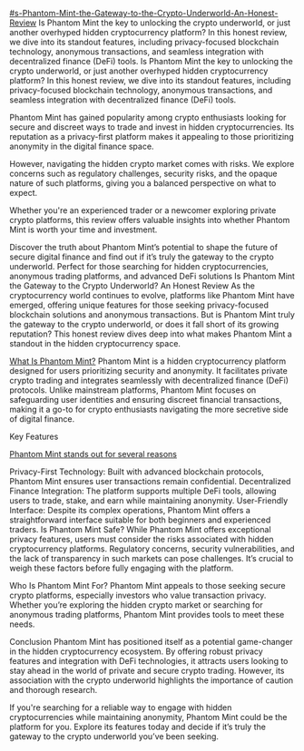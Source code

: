 [#s-Phantom-Mint-the-Gateway-to-the-Crypto-Underworld-An-Honest-Review](https://warriorplus.com/o2/a/qjcrt6d/0)
Is Phantom Mint the key to unlocking the crypto underworld, or just another overhyped hidden cryptocurrency platform? In this honest review, we dive into its standout features, including privacy-focused blockchain technology, anonymous transactions, and seamless integration with decentralized finance (DeFi) tools.
Is Phantom Mint the key to unlocking the crypto underworld, or just another overhyped hidden cryptocurrency platform? In this honest review, we dive into its standout features, including privacy-focused blockchain technology, anonymous transactions, and seamless integration with decentralized finance (DeFi) tools.

Phantom Mint has gained popularity among crypto enthusiasts looking for secure and discreet ways to trade and invest in hidden cryptocurrencies. Its reputation as a privacy-first platform makes it appealing to those prioritizing anonymity in the digital finance space.

However, navigating the hidden crypto market comes with risks. We explore concerns such as regulatory challenges, security risks, and the opaque nature of such platforms, giving you a balanced perspective on what to expect.

Whether you're an experienced trader or a newcomer exploring private crypto platforms, this review offers valuable insights into whether Phantom Mint is worth your time and investment.

Discover the truth about Phantom Mint’s potential to shape the future of secure digital finance and find out if it’s truly the gateway to the crypto underworld. Perfect for those searching for hidden cryptocurrencies, anonymous trading platforms, and advanced DeFi solutions
Is Phantom Mint the Gateway to the Crypto Underworld? An Honest Review
As the cryptocurrency world continues to evolve, platforms like Phantom Mint have emerged, offering unique features for those seeking privacy-focused blockchain solutions and anonymous transactions. But is Phantom Mint truly the gateway to the crypto underworld, or does it fall short of its growing reputation? This honest review dives deep into what makes Phantom Mint a standout in the hidden cryptocurrency space.

[What Is Phantom Mint?](https://warriorplus.com/o2/a/qjcrt6d/0)
Phantom Mint is a hidden cryptocurrency platform designed for users prioritizing security and anonymity. It facilitates private crypto trading and integrates seamlessly with decentralized finance (DeFi) protocols. Unlike mainstream platforms, Phantom Mint focuses on safeguarding user identities and ensuring discreet financial transactions, making it a go-to for crypto enthusiasts navigating the more secretive side of digital finance.

Key Features

[Phantom Mint stands out for several reasons](https://warriorplus.com/o2/a/qjcrt6d/0)

Privacy-First Technology: Built with advanced blockchain protocols, Phantom Mint ensures user transactions remain confidential.
Decentralized Finance Integration: The platform supports multiple DeFi tools, allowing users to trade, stake, and earn while maintaining anonymity.
User-Friendly Interface: Despite its complex operations, Phantom Mint offers a straightforward interface suitable for both beginners and experienced traders.
Is Phantom Mint Safe?
While Phantom Mint offers exceptional privacy features, users must consider the risks associated with hidden cryptocurrency platforms. Regulatory concerns, security vulnerabilities, and the lack of transparency in such markets can pose challenges. It’s crucial to weigh these factors before fully engaging with the platform.

Who Is Phantom Mint For?
Phantom Mint appeals to those seeking secure crypto platforms, especially investors who value transaction privacy. Whether you’re exploring the hidden crypto market or searching for anonymous trading platforms, Phantom Mint provides tools to meet these needs.

Conclusion
Phantom Mint has positioned itself as a potential game-changer in the hidden cryptocurrency ecosystem. By offering robust privacy features and integration with DeFi technologies, it attracts users looking to stay ahead in the world of private and secure crypto trading. However, its association with the crypto underworld highlights the importance of caution and thorough research.

If you're searching for a reliable way to engage with hidden cryptocurrencies while maintaining anonymity, Phantom Mint could be the platform for you. Explore its features today and decide if it’s truly the gateway to the crypto underworld you’ve been seeking.
